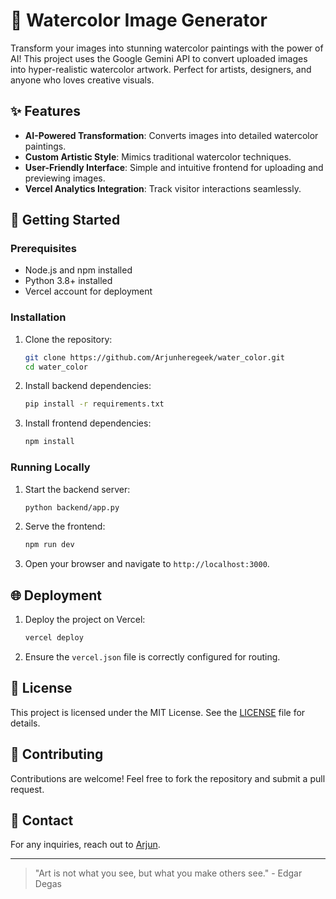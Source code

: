 # 🎨 Watercolor Image Generator

Transform your images into stunning watercolor paintings with the power of AI! This project uses the Google Gemini API to convert uploaded images into hyper-realistic watercolor artwork. Perfect for artists, designers, and anyone who loves creative visuals.

## ✨ Features
- **AI-Powered Transformation**: Converts images into detailed watercolor paintings.
- **Custom Artistic Style**: Mimics traditional watercolor techniques.
- **User-Friendly Interface**: Simple and intuitive frontend for uploading and previewing images.
- **Vercel Analytics Integration**: Track visitor interactions seamlessly.

## 🚀 Getting Started

### Prerequisites
- Node.js and npm installed
- Python 3.8+ installed
- Vercel account for deployment

### Installation
1. Clone the repository:
   ```bash
   git clone https://github.com/Arjunheregeek/water_color.git
   cd water_color
   ```
2. Install backend dependencies:
   ```bash
   pip install -r requirements.txt
   ```
3. Install frontend dependencies:
   ```bash
   npm install
   ```

### Running Locally
1. Start the backend server:
   ```bash
   python backend/app.py
   ```
2. Serve the frontend:
   ```bash
   npm run dev
   ```
3. Open your browser and navigate to `http://localhost:3000`.

## 🌐 Deployment
1. Deploy the project on Vercel:
   ```bash
   vercel deploy
   ```
2. Ensure the `vercel.json` file is correctly configured for routing.

## 📄 License
This project is licensed under the MIT License. See the [LICENSE](LICENSE) file for details.

## 🤝 Contributing
Contributions are welcome! Feel free to fork the repository and submit a pull request.

## 📧 Contact
For any inquiries, reach out to [Arjun](https://github.com/Arjunheregeek).

---

> "Art is not what you see, but what you make others see." - Edgar Degas
